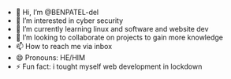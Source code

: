 - 👋 Hi, I’m @BENPATEL-del
- 👀 I’m interested in cyber security 
- 🌱 I’m currently learning linux and software and website dev
- 💞️ I’m looking to collaborate on projects to gain more knowledge
- 📫 How to reach me via inbox
- 😄 Pronouns: HE/HIM
- ⚡ Fun fact: i tought myself web development in lockdown

<!---
BENPATEL-del/BENPATEL-del is a ✨ special ✨ repository because its `README.md` (this file) appears on your GitHub profile.
You can click the Preview link to take a look at your changes.
--->
